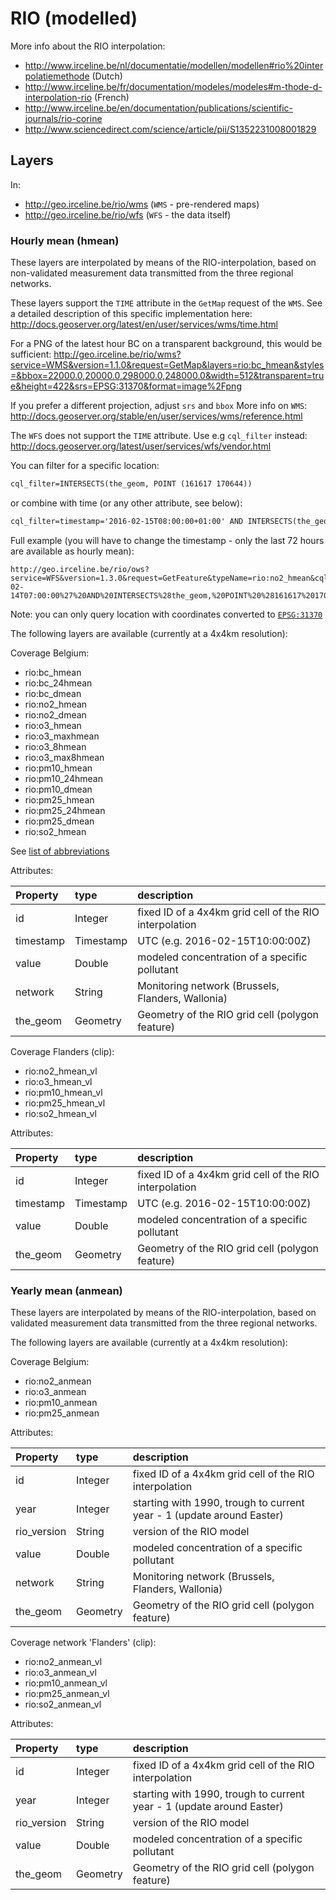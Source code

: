 # RIO (modelled)
More info about the RIO interpolation:
* http://www.irceline.be/nl/documentatie/modellen/modellen#rio%20interpolatiemethode (Dutch)
* http://www.irceline.be/fr/documentation/modeles/modeles#m-thode-d-interpolation-rio (French)
* http://www.irceline.be/en/documentation/publications/scientific-journals/rio-corine
* http://www.sciencedirect.com/science/article/pii/S1352231008001829

## Layers
In:
* http://geo.irceline.be/rio/wms (`WMS` - pre-rendered maps)
* http://geo.irceline.be/rio/wfs (`WFS` - the data itself)

### Hourly mean (hmean)
These layers are interpolated by means of the RIO-interpolation, based on non-validated measurement data transmitted from the three regional networks.

These layers support the `TIME` attribute in the `GetMap` request of the `WMS`. See a detailed description of this specific implementation here:
http://docs.geoserver.org/latest/en/user/services/wms/time.html

For a PNG of the latest hour BC on a transparent background, this would be sufficient:
http://geo.irceline.be/rio/wms?service=WMS&version=1.1.0&request=GetMap&layers=rio:bc_hmean&styles=&bbox=22000.0,20000.0,298000.0,248000.0&width=512&transparent=true&height=422&srs=EPSG:31370&format=image%2Fpng

If you prefer a different projection, adjust `srs` and `bbox`
More info on `WMS`: http://docs.geoserver.org/stable/en/user/services/wms/reference.html

The `WFS` does not support the `TIME` attribute. Use e.g `cql_filter` instead:
http://docs.geoserver.org/latest/user/services/wfs/vendor.html

You can filter for a specific location:
```xml
cql_filter=INTERSECTS(the_geom, POINT (161617 170644))
```
or combine with time (or any other attribute, see below):
```xml
cql_filter=timestamp='2016-02-15T08:00:00+01:00' AND INTERSECTS(the_geom, POINT (161617 170644))
```
Full example (you will have to change the timestamp - only the last 72 hours are available as hourly mean):
```url
http://geo.irceline.be/rio/ows?service=WFS&version=1.3.0&request=GetFeature&typeName=rio:no2_hmean&cql_filter=timestamp=%272016-02-14T07:00:00%27%20AND%20INTERSECTS%28the_geom,%20POINT%20%28161617%20170644%29%29
```
Note: you can only query location with coordinates converted to [`EPSG:31370`](http://spatialreference.org/ref/epsg/belge-1972-belgian-lambert-72/)

The following layers are available (currently at a 4x4km resolution):

Coverage Belgium:
* rio:bc_hmean
* rio:bc_24hmean
* rio:bc_dmean
* rio:no2_hmean
* rio:no2_dmean
* rio:o3_hmean
* rio:o3_maxhmean
* rio:o3_8hmean
* rio:o3_max8hmean
* rio:pm10_hmean
* rio:pm10_24hmean
* rio:pm10_dmean
* rio:pm25_hmean
* rio:pm25_24hmean
* rio:pm25_dmean
* rio:so2_hmean

See [list of abbreviations](../readme.md#abbreviations)

Attributes:

| Property  | type      | description                                            |
|:----------|:----------|:-------------------------------------------------------|
| id        | Integer   | fixed ID of a 4x4km grid cell of the RIO interpolation |
| timestamp | Timestamp | UTC (e.g. 2016-02-15T10:00:00Z)                        |
| value     | Double    | modeled concentration of a specific pollutant          |
| network   | String    | Monitoring network (Brussels, Flanders, Wallonia)      |
| the_geom  | Geometry  | Geometry of the RIO grid cell (polygon feature)        |

Coverage Flanders (clip):
* rio:no2_hmean_vl
* rio:o3_hmean_vl
* rio:pm10_hmean_vl
* rio:pm25_hmean_vl
* rio:so2_hmean_vl

Attributes:

| Property  | type      | description                                            |
|:----------|:----------|:-------------------------------------------------------|
| id        | Integer   | fixed ID of a 4x4km grid cell of the RIO interpolation |
| timestamp | Timestamp | UTC (e.g. 2016-02-15T10:00:00Z)                        |
| value     | Double    | modeled concentration of a specific pollutant          |
| the_geom  | Geometry  | Geometry of the RIO grid cell (polygon feature)        |

### Yearly mean (anmean)
These layers are interpolated by means of the RIO-interpolation, based on validated measurement data transmitted from the three regional networks.

The following layers are available (currently at a 4x4km resolution):

Coverage Belgium:
* rio:no2_anmean
* rio:o3_anmean
* rio:pm10_anmean
* rio:pm25_anmean

Attributes:

| Property    | type     | description                                                           |
|:------------|:---------|:----------------------------------------------------------------------|
| id          | Integer  | fixed ID of a 4x4km grid cell of the RIO interpolation                |
| year        | Integer  | starting with 1990, trough to current year - 1 (update around Easter) |
| rio_version | String   | version of the RIO model                                              |
| value       | Double   | modeled concentration of a specific pollutant                         |
| network     | String   | Monitoring network (Brussels, Flanders, Wallonia)                     |
| the_geom    | Geometry | Geometry of the RIO grid cell (polygon feature)                       |

Coverage network 'Flanders' (clip):
* rio:no2_anmean_vl
* rio:o3_anmean_vl
* rio:pm10_anmean_vl
* rio:pm25_anmean_vl
* rio:so2_anmean_vl

Attributes:

| Property    | type     | description                                                           |
|:------------|:---------|:----------------------------------------------------------------------|
| id          | Integer  | fixed ID of a 4x4km grid cell of the RIO interpolation                |
| year        | Integer  | starting with 1990, trough to current year - 1 (update around Easter) |
| rio_version | String   | version of the RIO model                                              |
| value       | Double   | modeled concentration of a specific pollutant                         |
| the_geom    | Geometry | Geometry of the RIO grid cell (polygon feature)                       |
